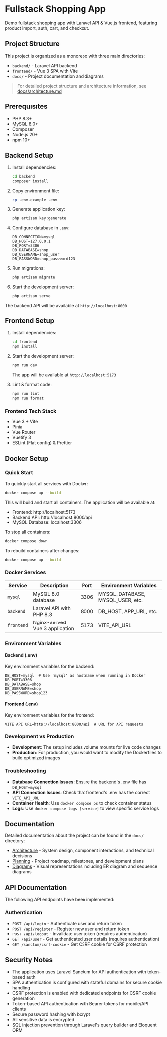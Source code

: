 # Fullstack Shopping App

Demo fullstack shopping app with Laravel API &amp; Vue.js frontend, featuring product import, auth, cart, and checkout.

## Project Structure

This project is organized as a monorepo with three main directories:

- `backend/` - Laravel API backend
- `frontend/` - Vue 3 SPA with Vite
- `docs/` - Project documentation and diagrams

> For detailed project structure and architecture information, see [docs/architecture.md](docs/architecture.md)

## Prerequisites

- PHP 8.3+
- MySQL 8.0+
- Composer
- Node.js 20+
- npm 10+

## Backend Setup

1. Install dependencies:
   ```bash
   cd backend
   composer install
   ```

2. Copy environment file:
   ```bash
   cp .env.example .env
   ```

3. Generate application key:
   ```bash
   php artisan key:generate
   ```

4. Configure database in `.env`:
   ```
   DB_CONNECTION=mysql
   DB_HOST=127.0.0.1
   DB_PORT=3306
   DB_DATABASE=shop
   DB_USERNAME=shop_user
   DB_PASSWORD=shop_password123
   ```

5. Run migrations:
   ```bash
   php artisan migrate
   ```

6. Start the development server:
   ```bash
   php artisan serve
   ```

The backend API will be available at `http://localhost:8000`

## Frontend Setup

1. Install dependencies:
   ```bash
   cd frontend
   npm install
   ```

2. Start the development server:
   ```bash
   npm run dev
   ```
   The app will be available at `http://localhost:5173`

3. Lint & format code:
   ```bash
   npm run lint
   npm run format
   ```

### Frontend Tech Stack
- Vue 3 + Vite
- Pinia
- Vue Router
- Vuetify 3
- ESLint (Flat config) & Prettier

## Docker Setup

### Quick Start

To quickly start all services with Docker:

```bash
docker compose up --build
```

This will build and start all containers. The application will be available at:
- Frontend: http://localhost:5173
- Backend API: http://localhost:8000/api
- MySQL Database: localhost:3306

To stop all containers:

```bash
docker compose down
```

To rebuild containers after changes:

```bash
docker compose up --build
```

### Docker Services

| Service   | Description                      | Port  | Environment Variables                   |
|-----------|----------------------------------|-------|----------------------------------------|
| `mysql`   | MySQL 8.0 database              | 3306  | MYSQL_DATABASE, MYSQL_USER, etc.       |
| `backend` | Laravel API with PHP 8.3        | 8000  | DB_HOST, APP_URL, etc.                 |
| `frontend`| Nginx-served Vue 3 application   | 5173  | VITE_API_URL                           |

### Environment Variables

#### Backend (.env)

Key environment variables for the backend:

```
DB_HOST=mysql  # Use 'mysql' as hostname when running in Docker
DB_PORT=3306
DB_DATABASE=shop
DB_USERNAME=shop
DB_PASSWORD=shop123
```

#### Frontend (.env)

Key environment variables for the frontend:

```
VITE_API_URL=http://localhost:8000/api  # URL for API requests
```

### Development vs Production

- **Development**: The setup includes volume mounts for live code changes
- **Production**: For production, you would want to modify the Dockerfiles to build optimized images

### Troubleshooting

- **Database Connection Issues**: Ensure the backend's .env file has `DB_HOST=mysql`
- **API Connection Issues**: Check that frontend's .env has the correct `VITE_API_URL`
- **Container Health**: Use `docker compose ps` to check container status
- **Logs**: Use `docker compose logs [service]` to view specific service logs

## Documentation

Detailed documentation about the project can be found in the `docs/` directory:

- [Architecture](./docs/architecture.md) - System design, component interactions, and technical decisions
- [Planning](./docs/planning.md) - Project roadmap, milestones, and development plans
- [Diagrams](./docs/diagrams/) - Visual representations including ER diagram and sequence diagrams

## API Documentation

The following API endpoints have been implemented:

### Authentication
- `POST /api/login` - Authenticate user and return token
- `POST /api/register` - Register new user and return token
- `POST /api/logout` - Invalidate user token (requires authentication)
- `GET /api/user` - Get authenticated user details (requires authentication)
- `GET /sanctum/csrf-cookie` - Get CSRF cookie for CSRF protection


## Security Notes

- The application uses Laravel Sanctum for API authentication with token-based auth
- SPA authentication is configured with stateful domains for secure cookie handling
- CSRF protection is enabled with dedicated endpoints for CSRF cookie generation
- Token-based API authentication with Bearer tokens for mobile/API clients
- Secure password hashing with bcrypt
- All sensitive data is encrypted
- SQL injection prevention through Laravel's query builder and Eloquent ORM
